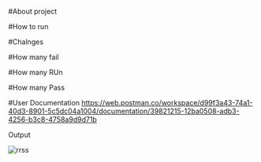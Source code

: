 #About project

#How to run

#Chalnges

#How many fail

#How many RUn

#How many Pass

#User Documentation
https://web.postman.co/workspace/d99f3a43-74a1-40d3-8901-5c5dc04a1004/documentation/39821215-12ba0508-adb3-4256-b3c8-4758a9d9d71b

Output

![rrss](https://github.com/user-attachments/assets/344e1786-447c-4ec5-b497-0f514cebe41b)




